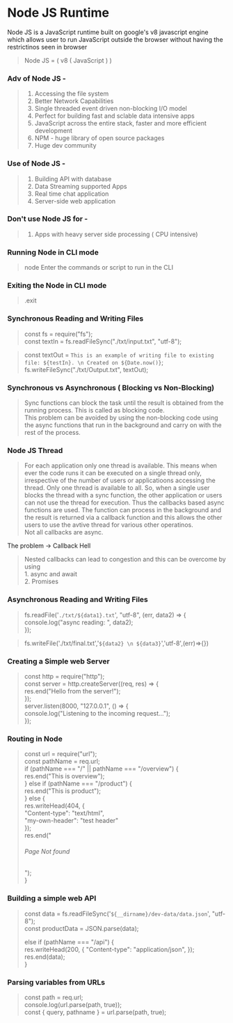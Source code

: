 # Node JS Runtime

Node JS is a JavaScript runtime built on google's v8 javascript engine which allows user to run JavaScript outside the browser without having the restrictinos seen in browser

> Node JS = ( v8 ( JavaScript ) )

### Adv of Node JS -

> 1.  Accessing the file system
> 2.  Better Network Capabilities
> 3.  Single threaded event driven non-blocking I/O model
> 4.  Perfect for building fast and sclable data intensive apps
> 5.  JavaScript across the entire stack, faster and more efficient development
> 6.  NPM - huge library of open source packages
> 7.  Huge dev community

### Use of Node JS -

> 1.  Building API with database
> 2.  Data Streaming supported Apps
> 3.  Real time chat application
> 4.  Server-side web application

### Don't use Node JS for -

> 1.  Apps with heavy server side processing ( CPU intensive)

### Running Node in CLI mode

> node
> Enter the commands or script to run in the CLI

### Exiting the Node in CLI mode

> .exit

### Synchronous Reading and Writing Files

> const fs = require("fs"); <br>
> const textIn = fs.readFileSync("./txt/input.txt", "utf-8");

> const textOut = `This is an example of writing file to existing file: ${testIn}. \n Created on ${Date.now()}`; <br>
> fs.writeFileSync("./txt/Output.txt", textOut);

### Synchronous vs Asynchronous ( Blocking vs Non-Blocking)

> Sync functions can block the task until the result is obtained from the running process. This is called as blocking code. <br> This problem can be avoided by using the non-blocking code using the async functions that run in the background and carry on with the rest of the process.

### Node JS Thread

> For each application only one thread is available. This means when ever the code runs it can be executed on a single thread only, irrespective of the number of users or applicatioons accessing the thread. Only one thread is available to all. So, when a single user blocks the thread with a sync function, the other application or users can not use the thread for execution. Thus the callbacks based async functions are used. The function can process in the background and the result is returned via a callback function and this allows the other users to use the avtive thread for various other operatinos. <br>Not all callbacks are async.

The problem -> Callback Hell

> Nested callbacks can lead to congestion and this can be overcome by using <br> 1. async and await <br> 2. Promises

### Asynchronous Reading and Writing Files

> fs.readFile('`./txt/${data1}.txt`', "utf-8", (err, data2) => { <br>
> console.log("async reading: ", data2);<br>
> });

> fs.writeFile('./txt/final.txt','`${data2} \n ${data3}`','utf-8',(err)=>{})

### Creating a Simple web Server

> const http = require("http"); <br>const server = http.createServer((req, res) => { <br>
> res.end("Hello from the server!"); <br>
> }); <br> server.listen(8000, "127.0.0.1", () => { <br>
> console.log("Listening to the incoming request..."); <br>
> });

### Routing in Node

> const url = require("url"); <br>const pathName = req.url; <br> if (pathName === "/" || pathName === "/overview") { <br> res.end("This is overview"); <br>
> } else if (pathName === "/product") { <br>
> res.end("This is product"); <br>
> } else { <br>
> res.writeHead(404, {<br> "Content-type": "text/html",<br> "my-own-header": "test header"<br> });<br> res.end("<h6> Page Not found</h6>"); <br>
> }

### Building a simple web API

> const data = fs.readFileSync('`${__dirname}/dev-data/data.json`', "utf-8"); <br>
> const productData = JSON.parse(data); <br>
>
> else if (pathName === "/api") { <br> res.writeHead(200, {
> "Content-type": "application/json", }); <br> res.end(data); <br> }

### Parsing variables from URLs

> const path = req.url; <br>
> console.log(url.parse(path, true)); <br>
> const { query, pathname } = url.parse(path, true);
